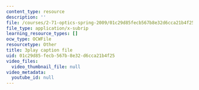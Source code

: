 ```yaml
---
content_type: resource
description: ''
file: /courses/2-71-optics-spring-2009/01c29d85fecb567b8e32d6cca21b4f25_jKHejk45Sg.vtt
file_type: application/x-subrip
learning_resource_types: []
ocw_type: OCWFile
resourcetype: Other
title: 3play caption file
uid: 01c29d85-fecb-567b-8e32-d6cca21b4f25
video_files:
  video_thumbnail_file: null
video_metadata:
  youtube_id: null
---
```

